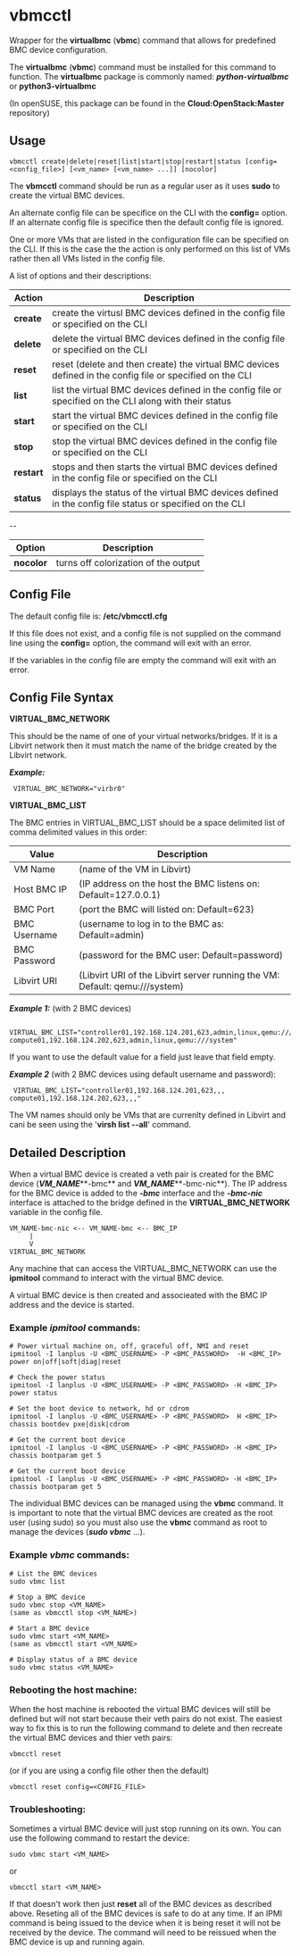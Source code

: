 # vbmcctl
Wrapper for the **virtualbmc** (**vbmc**) command that allows for predefined BMC device configuration.

The **virtualbmc** (**vbmc**) command must be installed for this command to function. The **virtualbmc** package is commonly named: ***python-virtualbmc*** or **python3-virtualbmc**

(In openSUSE, this package can be found in the **Cloud:OpenStack:Master** repository)


## Usage
```
vbmcctl create|delete|reset|list|start|stop|restart|status [config=<config_file>] [<vm_name> [<vm_name> ...]] [nocolor]
```
The **vbmcctl** command should be run as a regular user as it uses **sudo** to create the virtual BMC devices. 

An alternate config file can be specifice on the CLI with the **config=** option. If an alternate config file is specifice then the default config file is ignored.

One or more VMs that are listed in the configuration file can be specified on the CLI. If this is the case the the action is only performed on this list of VMs rather then all VMs listed in the config file.

A list of options and their descriptions:

Action | Description
------------ | -------------
**create** |		create the virtusl BMC devices defined in the config file or specified on the CLI
**delete** |		delete the virtual BMC devices defined in the config file or specified on the CLI
**reset** |	reset (delete and then create) the virtual BMC devices defined in the config file or specified on the CLI
**list** |		list the virtual BMC devices defined in the config file or specified on the CLI along with their status
**start** |	start the virtual BMC devices defined in the config file or specified on the CLI
**stop** |	stop the virtual BMC devices defined in the config file or specified on the CLI
**restart** |	stops and then starts the virtual BMC devices defined in the config file or specified on the CLI
**status** |		displays the status of the virtual BMC devices defined in the config file status or specified on the CLI

--

Option | Description
------------ | -------------
**nocolor** |		turns off colorization of the output


## Config File
The default config file is: **/etc/vbmcctl.cfg**

If this file does not exist, and a config file is not supplied on the command line using the **config=** option, the command will exit with an error.

If the variables in the config file are empty the command will exit with an error.

## Config File Syntax

**VIRTUAL_BMC_NETWORK**

This should be the name of one of your virtual networks/bridges. If it is a Libvirt network then it must match the name of the bridge created by the Libvirt network.

***Example:***

	 VIRTUAL_BMC_NETWORK="virbr0"

**VIRTUAL_BMC_LIST**

The BMC entries in VIRTUAL_BMC_LIST should be a space delimited list of comma delimited values in this order: 

Value | Description
------------ | -------------
VM Name |  (name of the VM in Libvirt)
Host BMC IP |  (IP address on the host the BMC listens on: Default=127.0.0.1)
BMC Port | (port the BMC will listed on: Default=623)
 BMC Username |  (username to log in to the BMC as: Default=admin)
 BMC Password |  (password for the BMC user: Default=password)
Libvirt URI |  (Libvirt URI of the Libvirt server running the VM: Default: qemu:///system)

***Example 1:*** (with 2 BMC devices)

	 VIRTUAL_BMC_LIST="controller01,192.168.124.201,623,admin,linux,qemu:///system compute01,192.168.124.202,623,admin,linux,qemu:///system"

If you want to use the default value for a field just leave that field empty.

***Example 2*** (with 2 BMC devices using default username and password):

	 VIRTUAL_BMC_LIST="controller01,192.168.124.201,623,,, compute01,192.168.124.202,623,,,"

The VM names should only be VMs that are currenlty defined in Libvirt and cani be seen using the '**virsh list --all**' command.

## Detailed Description
When a virtual BMC device is created a veth pair is created for the BMC device (***VM_NAME*****-bmc** and ***VM_NAME*****-bmc-nic**). The IP address for the BMC device is added to the ***-bmc*** interface and the ***-bmc-nic*** interface is attached to the bridge defined in the **VIRTUAL_BMC_NETWORK** variable in the config file.

```
VM_NAME-bmc-nic <-- VM_NAME-bmc <-- BMC_IP
     |
     V
VIRTUAL_BMC_NETWORK
```
Any machine that can access the VIRTUAL_BMC_NETWORK can use the **ipmitool** command to interact with the virtual BMC device.

A virtual BMC device is then created and associeated with the BMC IP address and the device is started.

### Example *ipmitool* commands:
```
# Power virtual machine on, off, graceful off, NMI and reset
ipmitool -I lanplus -U <BMC_USERNAME> -P <BMC_PASSWORD>  -H <BMC_IP> power on|off|soft|diag|reset

# Check the power status
ipmitool -I lanplus -U <BMC_USERNAME> -P <BMC_PASSWORD> -H <BMC_IP> power status

# Set the boot device to network, hd or cdrom
ipmitool -I lanplus -U <BMC_USERNAME> -P <BMC_PASSWORD>  H <BMC_IP> chassis bootdev pxe|disk|cdrom

# Get the current boot device
ipmitool -I lanplus -U <BMC_USERNAME> -P <BMC_PASSWORD> -H <BMC_IP> chassis bootparam get 5

# Get the current boot device
ipmitool -I lanplus -U <BMC_USERNAME> -P <BMC_PASSWORD> -H <BMC_IP> chassis bootparam get 5
```

The individual BMC devices can be managed using the **vbmc** command. It is important to note that the virtual BMC devices are created as the root user (using sudo) so you must also use the **vbmc** command as root to manage the devices (***sudo vbmc*** ...).

### Example *vbmc* commands:
```
# List the BMC devices
sudo vbmc list

# Stop a BMC device
sudo vbmc stop <VM_NAME>
(same as vbmcctl stop <VM_NAME>)

# Start a BMC device
sudo vbmc start <VM_NAME>
(same as vbmcctl start <VM_NAME>

# Display status of a BMC device
sudo vbmc status <VM_NAME>
```

### Rebooting the host machine:
When the host machine is rebooted the virtual BMC devices will still be defined but will not start because their veth pairs do not exist. The easiest way to fix this is to run the following command to delete and then recreate the virtual BMC devices and thier veth pairs:
```
vbmcctl reset
```
(or if you are using a config file other then the default)
```
vbmcctl reset config=<CONFIG_FILE>
```

### Troubleshooting:
Sometimes a virtual BMC device will just stop running on its own. You can use the following command to restart the device:
```
sudo vbmc start <VM_NAME>
```
or
```
vbmcctl start <VM_NAME>
```
If that doesn't work then just **reset** all of the BMC devices as described above. Reseting all of the BMC devices is safe to do at any time. If an IPMI command is being issued to the device when it is being reset it will not be received by the device. The command will need to be reissued when the BMC device is up and running again.